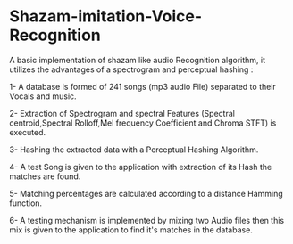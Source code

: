 # Shazam-imitation-Voice-Recognition
 A basic implementation of shazam like  audio Recognition algorithm, it utilizes the advantages of a spectrogram and perceptual hashing :</n>

1- A database is formed of 241 songs (mp3 audio File) separated to their Vocals and music.

2- Extraction of Spectrogram and spectral Features (Spectral centroid,Spectral Rolloff,Mel frequency Coefficient and Chroma STFT) is executed.

3- Hashing the extracted data with a Perceptual Hashing Algorithm.

4- A test Song is given to the application with extraction of its Hash the matches are found.

5- Matching percentages are calculated according to a distance Hamming function.

6- A testing mechanism is implemented by mixing two Audio files then this mix is given to the application to find it's matches in the database.

